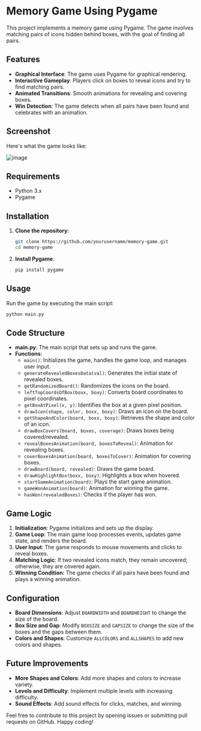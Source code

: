 # Memory Game Using Pygame

This project implements a memory game using Pygame. The game involves matching pairs of icons hidden behind boxes, with the goal of finding all pairs.

## Features

- **Graphical Interface**: The game uses Pygame for graphical rendering.
- **Interactive Gameplay**: Players click on boxes to reveal icons and try to find matching pairs.
- **Animated Transitions**: Smooth animations for revealing and covering boxes.
- **Win Detection**: The game detects when all pairs have been found and celebrates with an animation.

## Screenshot

Here's what the game looks like:

![image](https://user-images.githubusercontent.com/72575802/197366781-27dd8f96-f4a8-45e6-bc23-a3e31a4cfe32.png)

## Requirements

- Python 3.x
- Pygame

## Installation

1. **Clone the repository**:
    ```bash
    git clone https://github.com/yourusername/memory-game.git
    cd memory-game
    ```

2. **Install Pygame**:
    ```bash
    pip install pygame
    ```

## Usage

Run the game by executing the main script:

```bash
python main.py
```


## Code Structure

- **main.py**: The main script that sets up and runs the game.
- **Functions**:
  - `main()`: Initializes the game, handles the game loop, and manages user input.
  - `generateRevealedBoxesData(val)`: Generates the initial state of revealed boxes.
  - `getRandomizedBoard()`: Randomizes the icons on the board.
  - `leftTopCoordsOfBox(boxx, boxy)`: Converts board coordinates to pixel coordinates.
  - `getBoxAtPixel(x, y)`: Identifies the box at a given pixel position.
  - `drawIcon(shape, color, boxx, boxy)`: Draws an icon on the board.
  - `getShapeAndColor(board, boxx, boxy)`: Retrieves the shape and color of an icon.
  - `drawBoxCovers(board, boxes, coverage)`: Draws boxes being covered/revealed.
  - `revealBoxesAnimation(board, boxesToReveal)`: Animation for revealing boxes.
  - `coverBoxesAnimation(board, boxesToCover)`: Animation for covering boxes.
  - `drawBoard(board, revealed)`: Draws the game board.
  - `drawHighlightBox(boxx, boxy)`: Highlights a box when hovered.
  - `startGameAnimation(board)`: Plays the start game animation.
  - `gameWonAnimation(board)`: Animation for winning the game.
  - `hasWon(revealedBoxes)`: Checks if the player has won.

## Game Logic

1. **Initialization**: Pygame initializes and sets up the display.
2. **Game Loop**: The main game loop processes events, updates game state, and renders the board.
3. **User Input**: The game responds to mouse movements and clicks to reveal boxes.
4. **Matching Logic**: If two revealed icons match, they remain uncovered; otherwise, they are covered again.
5. **Winning Condition**: The game checks if all pairs have been found and plays a winning animation.

## Configuration

- **Board Dimensions**: Adjust `BOARDWIDTH` and `BOARDHEIGHT` to change the size of the board.
- **Box Size and Gap**: Modify `BOXSIZE` and `GAPSIZE` to change the size of the boxes and the gaps between them.
- **Colors and Shapes**: Customize `ALLCOLORS` and `ALLSHAPES` to add new colors and shapes.

## Future Improvements

- **More Shapes and Colors**: Add more shapes and colors to increase variety.
- **Levels and Difficulty**: Implement multiple levels with increasing difficulty.
- **Sound Effects**: Add sound effects for clicks, matches, and winning.

Feel free to contribute to this project by opening issues or submitting pull requests on GitHub. Happy coding!
```

 




